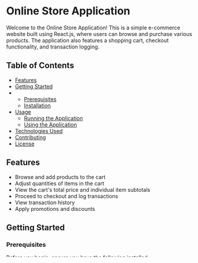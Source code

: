 # Online Store Application

Welcome to the Online Store Application! This is a simple e-commerce website built using React.js, where users can browse and purchase various products. The application also features a shopping cart, checkout functionality, and transaction logging.

## Table of Contents

- [Features](#features)
- [Getting Started](#getting-started)
- - [Prerequisites](#prerequisites)
  - [Installation](#installation)
- [Usage](#usage)
  - [Running the Application](#running-the-application)
  - [Using the Application](#using-the-application)
- [Technologies Used](#technologies-used)
- [Contributing](#contributing)
- [License](#license)
## Features

- Browse and add products to the cart
- Adjust quantities of items in the cart
- View the cart's total price and individual item subtotals
- Proceed to checkout and log transactions
- View transaction history
- Apply promotions and discounts

## Getting Started
### Prerequisites

Before you begin, ensure you have the following installed:

- Node.js and npm (Node Package Manager)

### Installation
1. Clone this repository: `git clone https://github.com/your-username/online-store-app.git`
2. Navigate to the project directory: `cd online-store-app`
3. Install the required dependencies: `npm install`

## Usage
### Running the Application
1. Start the development server: `npm start`
2. Open your web browser and navigate to `http://localhost:3000` to access the application.

### Using the Application
1. Browse the products on the home page.
2. Click the "+" button to add items to your cart and adjust quantities using the "+" and "-" buttons.
3. Click the "Add to Cart" button to view and manage your cart.
4. Review the items in your cart, their quantities, and subtotals.
5. Proceed to checkout to log your transaction.
6. Click the "View Transactions" button to see your transaction history.

### Excel to JSON Conversion
To populate the application with product data, an Excel file can be converted to JSON format using various tools available online. This JSON data can then be used to pre-fill the product listings.

## Technologies Used

- React.js
- React Router
- Axios
- SQLite (for transaction logging)
- CSS (for styling)
- JSON (for product data)
- Express.js (for API and server)

## Contributing

Contributions are welcome! If you find any issues or have ideas for improvement, please feel free to submit a pull request or open an issue.

## License

This project is licensed under the [MIT License](LICENSE).
